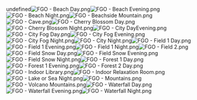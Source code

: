 undefined![FGO - Beach Day.png](https://raw.githubusercontent.com/Klokinator/FE-Repo/main/BGs,%20Interface%20Elements/Background%20CGs/FGO%20CG's%20%7BWAve,%20ZoramineFae%7D/FGO%20-%20Beach%20Day.png "FGO - Beach Day.png")![FGO - Beach Evening.png](https://raw.githubusercontent.com/Klokinator/FE-Repo/main/BGs,%20Interface%20Elements/Background%20CGs/FGO%20CG's%20%7BWAve,%20ZoramineFae%7D/FGO%20-%20Beach%20Evening.png "FGO - Beach Evening.png")![FGO - Beach Night.png](https://raw.githubusercontent.com/Klokinator/FE-Repo/main/BGs,%20Interface%20Elements/Background%20CGs/FGO%20CG's%20%7BWAve,%20ZoramineFae%7D/FGO%20-%20Beach%20Night.png "FGO - Beach Night.png")![FGO - Beachside Mountain.png](https://raw.githubusercontent.com/Klokinator/FE-Repo/main/BGs,%20Interface%20Elements/Background%20CGs/FGO%20CG's%20%7BWAve,%20ZoramineFae%7D/FGO%20-%20Beachside%20Mountain.png "FGO - Beachside Mountain.png")![FGO - Cave.png](https://raw.githubusercontent.com/Klokinator/FE-Repo/main/BGs,%20Interface%20Elements/Background%20CGs/FGO%20CG's%20%7BWAve,%20ZoramineFae%7D/FGO%20-%20Cave.png "FGO - Cave.png")![FGO - Cherry Blossom Day.png](https://raw.githubusercontent.com/Klokinator/FE-Repo/main/BGs,%20Interface%20Elements/Background%20CGs/FGO%20CG's%20%7BWAve,%20ZoramineFae%7D/FGO%20-%20Cherry%20Blossom%20Day.png "FGO - Cherry Blossom Day.png")![FGO - Cherry Blossom Night.png](https://raw.githubusercontent.com/Klokinator/FE-Repo/main/BGs,%20Interface%20Elements/Background%20CGs/FGO%20CG's%20%7BWAve,%20ZoramineFae%7D/FGO%20-%20Cherry%20Blossom%20Night.png "FGO - Cherry Blossom Night.png")![FGO - City DayEvening.png](https://raw.githubusercontent.com/Klokinator/FE-Repo/main/BGs,%20Interface%20Elements/Background%20CGs/FGO%20CG's%20%7BWAve,%20ZoramineFae%7D/FGO%20-%20City%20DayEvening.png "FGO - City DayEvening.png")![FGO - City Fog Day.png](https://raw.githubusercontent.com/Klokinator/FE-Repo/main/BGs,%20Interface%20Elements/Background%20CGs/FGO%20CG's%20%7BWAve,%20ZoramineFae%7D/FGO%20-%20City%20Fog%20Day.png "FGO - City Fog Day.png")![FGO - City Fog Evening.png](https://raw.githubusercontent.com/Klokinator/FE-Repo/main/BGs,%20Interface%20Elements/Background%20CGs/FGO%20CG's%20%7BWAve,%20ZoramineFae%7D/FGO%20-%20City%20Fog%20Evening.png "FGO - City Fog Evening.png")![FGO - City Fog Night.png](https://raw.githubusercontent.com/Klokinator/FE-Repo/main/BGs,%20Interface%20Elements/Background%20CGs/FGO%20CG's%20%7BWAve,%20ZoramineFae%7D/FGO%20-%20City%20Fog%20Night.png "FGO - City Fog Night.png")![FGO - City Night.png](https://raw.githubusercontent.com/Klokinator/FE-Repo/main/BGs,%20Interface%20Elements/Background%20CGs/FGO%20CG's%20%7BWAve,%20ZoramineFae%7D/FGO%20-%20City%20Night.png "FGO - City Night.png")![FGO - Field 1 Day.png](https://raw.githubusercontent.com/Klokinator/FE-Repo/main/BGs,%20Interface%20Elements/Background%20CGs/FGO%20CG's%20%7BWAve,%20ZoramineFae%7D/FGO%20-%20Field%201%20Day.png "FGO - Field 1 Day.png")![FGO - Field 1 Evening.png](https://raw.githubusercontent.com/Klokinator/FE-Repo/main/BGs,%20Interface%20Elements/Background%20CGs/FGO%20CG's%20%7BWAve,%20ZoramineFae%7D/FGO%20-%20Field%201%20Evening.png "FGO - Field 1 Evening.png")![FGO - Field 1 Night.png](https://raw.githubusercontent.com/Klokinator/FE-Repo/main/BGs,%20Interface%20Elements/Background%20CGs/FGO%20CG's%20%7BWAve,%20ZoramineFae%7D/FGO%20-%20Field%201%20Night.png "FGO - Field 1 Night.png")![FGO - Field 2.png](https://raw.githubusercontent.com/Klokinator/FE-Repo/main/BGs,%20Interface%20Elements/Background%20CGs/FGO%20CG's%20%7BWAve,%20ZoramineFae%7D/FGO%20-%20Field%202.png "FGO - Field 2.png")![FGO - Field Snow Day.png](https://raw.githubusercontent.com/Klokinator/FE-Repo/main/BGs,%20Interface%20Elements/Background%20CGs/FGO%20CG's%20%7BWAve,%20ZoramineFae%7D/FGO%20-%20Field%20Snow%20Day.png "FGO - Field Snow Day.png")![FGO - Field Snow Evening.png](https://raw.githubusercontent.com/Klokinator/FE-Repo/main/BGs,%20Interface%20Elements/Background%20CGs/FGO%20CG's%20%7BWAve,%20ZoramineFae%7D/FGO%20-%20Field%20Snow%20Evening.png "FGO - Field Snow Evening.png")![FGO - Field Snow Night.png](https://raw.githubusercontent.com/Klokinator/FE-Repo/main/BGs,%20Interface%20Elements/Background%20CGs/FGO%20CG's%20%7BWAve,%20ZoramineFae%7D/FGO%20-%20Field%20Snow%20Night.png "FGO - Field Snow Night.png")![FGO - Forest 1 Day.png](https://raw.githubusercontent.com/Klokinator/FE-Repo/main/BGs,%20Interface%20Elements/Background%20CGs/FGO%20CG's%20%7BWAve,%20ZoramineFae%7D/FGO%20-%20Forest%201%20Day.png "FGO - Forest 1 Day.png")![FGO - Forest 1 Evening.png](https://raw.githubusercontent.com/Klokinator/FE-Repo/main/BGs,%20Interface%20Elements/Background%20CGs/FGO%20CG's%20%7BWAve,%20ZoramineFae%7D/FGO%20-%20Forest%201%20Evening.png "FGO - Forest 1 Evening.png")![FGO - Forest 2 Day.png](https://raw.githubusercontent.com/Klokinator/FE-Repo/main/BGs,%20Interface%20Elements/Background%20CGs/FGO%20CG's%20%7BWAve,%20ZoramineFae%7D/FGO%20-%20Forest%202%20Day.png "FGO - Forest 2 Day.png")![FGO - Indoor Library.png](https://raw.githubusercontent.com/Klokinator/FE-Repo/main/BGs,%20Interface%20Elements/Background%20CGs/FGO%20CG's%20%7BWAve,%20ZoramineFae%7D/FGO%20-%20Indoor%20Library.png "FGO - Indoor Library.png")![FGO - Indoor Relaxation Room.png](https://raw.githubusercontent.com/Klokinator/FE-Repo/main/BGs,%20Interface%20Elements/Background%20CGs/FGO%20CG's%20%7BWAve,%20ZoramineFae%7D/FGO%20-%20Indoor%20Relaxation%20Room.png "FGO - Indoor Relaxation Room.png")![FGO - Lake or Sea Night.png](https://raw.githubusercontent.com/Klokinator/FE-Repo/main/BGs,%20Interface%20Elements/Background%20CGs/FGO%20CG's%20%7BWAve,%20ZoramineFae%7D/FGO%20-%20Lake%20or%20Sea%20Night.png "FGO - Lake or Sea Night.png")![FGO - Mountains.png](https://raw.githubusercontent.com/Klokinator/FE-Repo/main/BGs,%20Interface%20Elements/Background%20CGs/FGO%20CG's%20%7BWAve,%20ZoramineFae%7D/FGO%20-%20Mountains.png "FGO - Mountains.png")![FGO - Volcano Mountains.png](https://raw.githubusercontent.com/Klokinator/FE-Repo/main/BGs,%20Interface%20Elements/Background%20CGs/FGO%20CG's%20%7BWAve,%20ZoramineFae%7D/FGO%20-%20Volcano%20Mountains.png "FGO - Volcano Mountains.png")![FGO - Waterfall Day.png](https://raw.githubusercontent.com/Klokinator/FE-Repo/main/BGs,%20Interface%20Elements/Background%20CGs/FGO%20CG's%20%7BWAve,%20ZoramineFae%7D/FGO%20-%20Waterfall%20Day.png "FGO - Waterfall Day.png")![FGO - Waterfall Evening.png](https://raw.githubusercontent.com/Klokinator/FE-Repo/main/BGs,%20Interface%20Elements/Background%20CGs/FGO%20CG's%20%7BWAve,%20ZoramineFae%7D/FGO%20-%20Waterfall%20Evening.png "FGO - Waterfall Evening.png")![FGO - Waterfall Night.png](https://raw.githubusercontent.com/Klokinator/FE-Repo/main/BGs,%20Interface%20Elements/Background%20CGs/FGO%20CG's%20%7BWAve,%20ZoramineFae%7D/FGO%20-%20Waterfall%20Night.png "FGO - Waterfall Night.png")